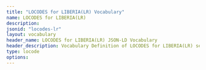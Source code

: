 ```yaml
---
title: "LOCODES for LIBERIA(LR) Vocabulary"
name: LOCODES for LIBERIA(LR) 
description: 
jsonid: "locodes-lr"
layout: vocabulary
header_name: LOCODES for LIBERIA(LR) JSON-LD Vocabulary
header_description: Vocabulary Definition of LOCODES for LIBERIA(LR) semantics in HTML format. JSON-LD format is available at [locodes-lr.jsonld](/vocabulary/locodes-lr.jsonld)
type: locode
options:
---
```

